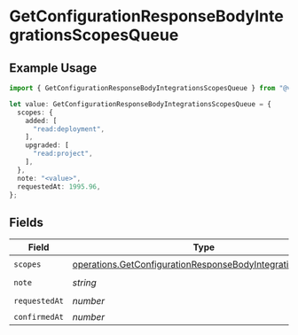 # GetConfigurationResponseBodyIntegrationsScopesQueue

## Example Usage

```typescript
import { GetConfigurationResponseBodyIntegrationsScopesQueue } from "@vercel/sdk/models/operations";

let value: GetConfigurationResponseBodyIntegrationsScopesQueue = {
  scopes: {
    added: [
      "read:deployment",
    ],
    upgraded: [
      "read:project",
    ],
  },
  note: "<value>",
  requestedAt: 1995.96,
};
```

## Fields

| Field                                                                                                                                  | Type                                                                                                                                   | Required                                                                                                                               | Description                                                                                                                            |
| -------------------------------------------------------------------------------------------------------------------------------------- | -------------------------------------------------------------------------------------------------------------------------------------- | -------------------------------------------------------------------------------------------------------------------------------------- | -------------------------------------------------------------------------------------------------------------------------------------- |
| `scopes`                                                                                                                               | [operations.GetConfigurationResponseBodyIntegrationsScopes](../../models/operations/getconfigurationresponsebodyintegrationsscopes.md) | :heavy_check_mark:                                                                                                                     | N/A                                                                                                                                    |
| `note`                                                                                                                                 | *string*                                                                                                                               | :heavy_check_mark:                                                                                                                     | N/A                                                                                                                                    |
| `requestedAt`                                                                                                                          | *number*                                                                                                                               | :heavy_check_mark:                                                                                                                     | N/A                                                                                                                                    |
| `confirmedAt`                                                                                                                          | *number*                                                                                                                               | :heavy_minus_sign:                                                                                                                     | N/A                                                                                                                                    |